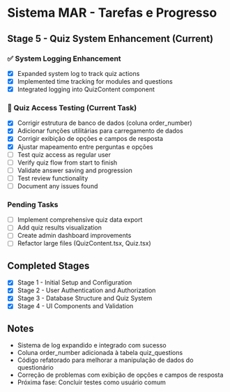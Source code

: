 
# Sistema MAR - Tarefas e Progresso

## Stage 5 - Quiz System Enhancement (Current)

### ✅ System Logging Enhancement
- [x] Expanded system log to track quiz actions
- [x] Implemented time tracking for modules and questions
- [x] Integrated logging into QuizContent component

### 🔄 Quiz Access Testing (Current Task)
- [x] Corrigir estrutura de banco de dados (coluna order_number)
- [x] Adicionar funções utilitárias para carregamento de dados
- [x] Corrigir exibição de opções e campos de resposta
- [x] Ajustar mapeamento entre perguntas e opções
- [ ] Test quiz access as regular user
- [ ] Verify quiz flow from start to finish
- [ ] Validate answer saving and progression
- [ ] Test review functionality
- [ ] Document any issues found

### Pending Tasks
- [ ] Implement comprehensive quiz data export
- [ ] Add quiz results visualization
- [ ] Create admin dashboard improvements
- [ ] Refactor large files (QuizContent.tsx, Quiz.tsx)

## Completed Stages
- [x] Stage 1 - Initial Setup and Configuration
- [x] Stage 2 - User Authentication and Authorization
- [x] Stage 3 - Database Structure and Quiz System
- [x] Stage 4 - UI Components and Validation

## Notes
- Sistema de log expandido e integrado com sucesso
- Coluna order_number adicionada à tabela quiz_questions
- Código refatorado para melhorar a manipulação de dados do questionário
- Correção de problemas com exibição de opções e campos de resposta
- Próxima fase: Concluir testes como usuário comum
